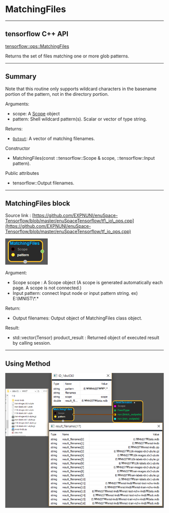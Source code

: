 # MatchingFiles

---

## tensorflow C++ API

[tensorflow::ops::MatchingFiles](https://www.tensorflow.org/api_docs/cc/class/tensorflow/ops/matching-files)

Returns the set of files matching one or more glob patterns.

---

## Summary

Note that this routine only supports wildcard characters in the basename portion of the pattern, not in the directory portion.

Arguments:

* scope: A [Scope](https://www.tensorflow.org/api_docs/cc/class/tensorflow/scope.html#classtensorflow_1_1_scope) object
* pattern: Shell wildcard pattern\(s\). Scalar or vector of type string.

Returns:

* [`Output`](https://www.tensorflow.org/api_docs/cc/class/tensorflow/output.html#classtensorflow_1_1_output): A vector of matching filenames.

Constructor

* MatchingFiles\(const ::tensorflow::Scope & scope, ::tensorflow::Input pattern\).

Public attributes

* tensorflow::Output filenames.

---

## MatchingFiles block

Source link : [https://github.com/EXPNUNI/enuSpace-Tensorflow/blob/master/enuSpaceTensorflow/tf\_io\_ops.cpp](https://github.com/EXPNUNI/enuSpace-Tensorflow/blob/master/enuSpaceTensorflow/tf_io_ops.cpp)

![](/assets/io_MatchingFiles_Symbol.png)

Argument:

* Scope scope : A Scope object \(A scope is generated automatically each page. A scope is not connected.\)
* Input pattern: connect  Input node or input pattern string. ex\) E:\MNIST\\*.\*

Return:

* Output filenames: Output object of MatchingFiles class object.

Result:

* std::vector\(Tensor\) product\_result : Returned object of executed result by calling session.

---

## Using Method

![](/assets/io_MatchingFiles_Method.png)


